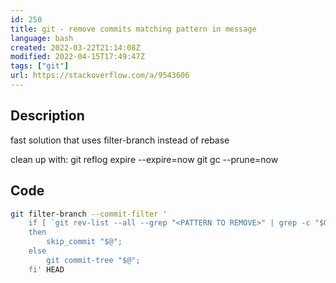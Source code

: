 ```yaml
---
id: 250
title: git - remove commits matching pattern in message
language: bash
created: 2022-03-22T21:14:08Z
modified: 2022-04-15T17:49:47Z
tags: ["git"]
url: https://stackoverflow.com/a/9543606
---
```


## Description

fast solution that uses filter-branch instead of rebase

clean up with:
git reflog expire --expire=now
git gc --prune=now

## Code

```bash
git filter-branch --commit-filter '
    if [ `git rev-list --all --grep "<PATTERN TO REMOVE>" | grep -c "$GIT_COMMIT"` -gt 0 ]
    then
        skip_commit "$@";
    else
        git commit-tree "$@";
    fi' HEAD
```

<!-- end -->

